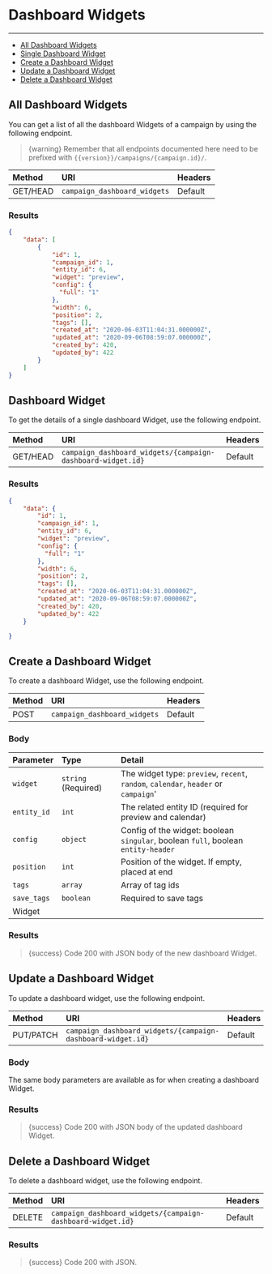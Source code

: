 # Dashboard Widgets

---

- [All Dashboard Widgets](#all-dashboard-widgets)
- [Single Dashboard Widget](#dashboard-widget)
- [Create a Dashboard Widget](#create-dashboard-widget)
- [Update a Dashboard Widget](#update-dashboard-widget)
- [Delete a Dashboard Widget](#delete-dashboard-widget)

<a name="all-dashboard-widgets"></a>
## All Dashboard Widgets

You can get a list of all the dashboard Widgets of a campaign by using the following endpoint.

> {warning} Remember that all endpoints documented here need to be prefixed with `{{version}}/campaigns/{campaign.id}/`.


| Method | URI | Headers |
| :- |   :-   |  :-  |
| GET/HEAD | `campaign_dashboard_widgets` | Default |

### Results
```json
{
    "data": [
        {
            "id": 1,
            "campaign_id": 1,
            "entity_id": 6,
            "widget": "preview",
            "config": {
              "full": "1"
            },
            "width": 6,
            "position": 2,
            "tags": [],
            "created_at": "2020-06-03T11:04:31.000000Z",
            "updated_at": "2020-09-06T08:59:07.000000Z",
            "created_by": 420,
            "updated_by": 422
        }
    ]
}
```


<a name="dashboard-widget"></a>
## Dashboard Widget

To get the details of a single dashboard Widget, use the following endpoint.

| Method | URI | Headers |
| :- |   :-   |  :-  |
| GET/HEAD | `campaign_dashboard_widgets/{campaign-dashboard-widget.id}` | Default |

### Results
```json
{
    "data": {
        "id": 1,
        "campaign_id": 1,
        "entity_id": 6,
        "widget": "preview",
        "config": {
          "full": "1"
        },
        "width": 6,
        "position": 2,
        "tags": [],
        "created_at": "2020-06-03T11:04:31.000000Z",
        "updated_at": "2020-09-06T08:59:07.000000Z",
        "created_by": 420,
        "updated_by": 422
    }

}
```


<a name="create-dashboard Widget"></a>
## Create a Dashboard Widget

To create a dashboard Widget, use the following endpoint.

| Method | URI | Headers |
| :- |   :-   |  :-  |
| POST | `campaign_dashboard_widgets` | Default |

### Body

| Parameter | Type | Detail |
| :- |   :-   |  :-  |
| `widget` | `string` (Required) | The widget type: `preview`, `recent`, `random`, `calendar`, `header` or `campaign`'  |
| `entity_id` | `int` | The related entity ID (required for preview and calendar) |
| `config` | `object` | Config of the widget: boolean `singular`, boolean `full`, boolean `entity-header` |
| `position` | `int` | Position of the widget. If empty, placed at end |
| `tags` | `array` | Array of tag ids |
| `save_tags` | `boolean` | Required to save tags |
Widget |

### Results

> {success} Code 200 with JSON body of the new dashboard Widget.


<a name="update-dashboard-widget"></a>
## Update a Dashboard Widget

To update a dashboard widget, use the following endpoint.

| Method | URI | Headers |
| :- |   :-   |  :-  |
| PUT/PATCH | `campaign_dashboard_widgets/{campaign-dashboard-widget.id}` | Default |

### Body

The same body parameters are available as for when creating a dashboard Widget.

### Results

> {success} Code 200 with JSON body of the updated dashboard Widget.


<a name="delete-dashboard Widget"></a>
## Delete a Dashboard Widget

To delete a dashboard widget, use the following endpoint.

| Method | URI | Headers |
| :- |   :-   |  :-  |
| DELETE | `campaign_dashboard_widgets/{campaign-dashboard-widget.id}` | Default |

### Results

> {success} Code 200 with JSON.
